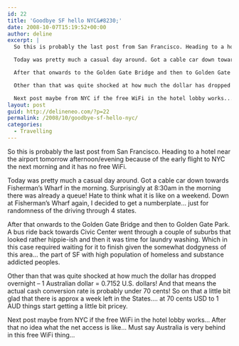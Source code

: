 ```yaml
---
id: 22
title: 'Goodbye SF hello NYC&#8230;'
date: 2008-10-07T15:19:52+00:00
author: deline
excerpt: |
  So this is probably the last post from San Francisco. Heading to a hotel near the airport tomorrow afternoon/evening because of the early flight to NYC the next morning and it has no free WiFi.

  Today was pretty much a casual day around. Got a cable car down towards Fisherman's Wharf in the morning. Surprisingly at 8:30am in the morning there was already a queue! Hate to think what it is like on a weekend. Down at Fisherman's Wharf again, I decided to get a numberplate... just for randomness of the driving through 4 states.

  After that onwards to the Golden Gate Bridge and then to Golden Gate Park. A bus ride back towards Civic Center went through a couple of suburbs that looked rather hippie-ish and then it was time for laundry washing. Which in this case required waiting for it to finish given the somewhat dodgyness of this area... the part of SF with high population of homeless and substance addicted peoples.

  Other than that was quite shocked at how much the dollar has dropped overnight - 1 Australian dollar = 0.7152 U.S. dollars! And that means the actual cash conversion rate is probably under 70 cents! So on that a little bit glad that there is approx a week left in the States.... at 70 cents USD to 1 AUD things start getting a little bit pricey.

  Next post maybe from NYC if the free WiFi in the hotel lobby works... After that no idea what the net access is like... Must say Australia is very behind in this free WiFi thing...
layout: post
guid: http://delineneo.com/?p=22
permalink: /2008/10/goodbye-sf-hello-nyc/
categories:
  - Travelling
---
```

So this is probably the last post from San Francisco. Heading to a hotel near the airport tomorrow afternoon/evening because of the early flight to NYC the next morning and it has no free WiFi.

Today was pretty much a casual day around. Got a cable car down towards Fisherman&#8217;s Wharf in the morning. Surprisingly at 8:30am in the morning there was already a queue! Hate to think what it is like on a weekend. Down at Fisherman&#8217;s Wharf again, I decided to get a numberplate&#8230; just for randomness of the driving through 4 states.

After that onwards to the Golden Gate Bridge and then to Golden Gate Park. A bus ride back towards Civic Center went through a couple of suburbs that looked rather hippie-ish and then it was time for laundry washing. Which in this case required waiting for it to finish given the somewhat dodgyness of this area&#8230; the part of SF with high population of homeless and substance addicted peoples.

Other than that was quite shocked at how much the dollar has dropped overnight &#8211; 1 Australian dollar = 0.7152 U.S. dollars! And that means the actual cash conversion rate is probably under 70 cents! So on that a little bit glad that there is approx a week left in the States&#8230;. at 70 cents USD to 1 AUD things start getting a little bit pricey.

Next post maybe from NYC if the free WiFi in the hotel lobby works&#8230; After that no idea what the net access is like&#8230; Must say Australia is very behind in this free WiFi thing&#8230;
